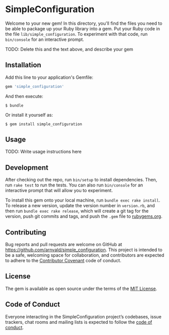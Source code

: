 # SimpleConfiguration

Welcome to your new gem! In this directory, you'll find the files you need to be able to package up your Ruby library into a gem. Put your Ruby code in the file `lib/simple_configuration`. To experiment with that code, run `bin/console` for an interactive prompt.

TODO: Delete this and the text above, and describe your gem

## Installation

Add this line to your application's Gemfile:

```ruby
gem 'simple_configuration'
```

And then execute:

    $ bundle

Or install it yourself as:

    $ gem install simple_configuration

## Usage

TODO: Write usage instructions here

## Development

After checking out the repo, run `bin/setup` to install dependencies. Then, run `rake test` to run the tests. You can also run `bin/console` for an interactive prompt that will allow you to experiment.

To install this gem onto your local machine, run `bundle exec rake install`. To release a new version, update the version number in `version.rb`, and then run `bundle exec rake release`, which will create a git tag for the version, push git commits and tags, and push the `.gem` file to [rubygems.org](https://rubygems.org).

## Contributing

Bug reports and pull requests are welcome on GitHub at https://github.com/arnvald/simple_configuration. This project is intended to be a safe, welcoming space for collaboration, and contributors are expected to adhere to the [Contributor Covenant](http://contributor-covenant.org) code of conduct.

## License

The gem is available as open source under the terms of the [MIT License](http://opensource.org/licenses/MIT).

## Code of Conduct

Everyone interacting in the SimpleConfiguration project’s codebases, issue trackers, chat rooms and mailing lists is expected to follow the [code of conduct](https://github.com/arnvald/simple_configuration/blob/master/CODE_OF_CONDUCT.md).
